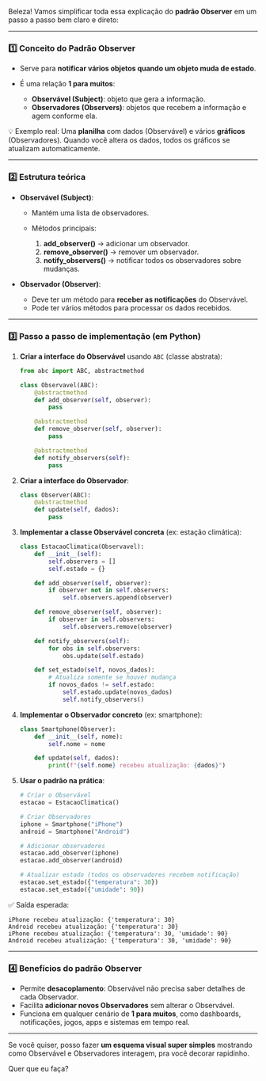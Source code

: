 Beleza! Vamos simplificar toda essa explicação do **padrão Observer** em um passo a passo bem claro e direto:

---

### **1️⃣ Conceito do Padrão Observer**

* Serve para **notificar vários objetos quando um objeto muda de estado**.
* É uma relação **1 para muitos**:

  * **Observável (Subject)**: objeto que gera a informação.
  * **Observadores (Observers)**: objetos que recebem a informação e agem conforme ela.

💡 Exemplo real:
Uma **planilha** com dados (Observável) e vários **gráficos** (Observadores).
Quando você altera os dados, todos os gráficos se atualizam automaticamente.

---

### **2️⃣ Estrutura teórica**

* **Observável (Subject)**:

  * Mantém uma lista de observadores.
  * Métodos principais:

    1. **add\_observer()** → adicionar um observador.
    2. **remove\_observer()** → remover um observador.
    3. **notify\_observers()** → notificar todos os observadores sobre mudanças.
* **Observador (Observer)**:

  * Deve ter um método para **receber as notificações** do Observável.
  * Pode ter vários métodos para processar os dados recebidos.

---

### **3️⃣ Passo a passo de implementação (em Python)**

1. **Criar a interface do Observável** usando `ABC` (classe abstrata):

   ```python
   from abc import ABC, abstractmethod

   class Observavel(ABC):
       @abstractmethod
       def add_observer(self, observer):
           pass

       @abstractmethod
       def remove_observer(self, observer):
           pass

       @abstractmethod
       def notify_observers(self):
           pass
   ```

2. **Criar a interface do Observador**:

   ```python
   class Observer(ABC):
       @abstractmethod
       def update(self, dados):
           pass
   ```

3. **Implementar a classe Observável concreta** (ex: estação climática):

   ```python
   class EstacaoClimatica(Observavel):
       def __init__(self):
           self.observers = []
           self.estado = {}

       def add_observer(self, observer):
           if observer not in self.observers:
               self.observers.append(observer)

       def remove_observer(self, observer):
           if observer in self.observers:
               self.observers.remove(observer)

       def notify_observers(self):
           for obs in self.observers:
               obs.update(self.estado)

       def set_estado(self, novos_dados):
           # Atualiza somente se houver mudança
           if novos_dados != self.estado:
               self.estado.update(novos_dados)
               self.notify_observers()
   ```

4. **Implementar o Observador concreto** (ex: smartphone):

   ```python
   class Smartphone(Observer):
       def __init__(self, nome):
           self.nome = nome

       def update(self, dados):
           print(f"{self.nome} recebeu atualização: {dados}")
   ```

5. **Usar o padrão na prática**:

   ```python
   # Criar o Observável
   estacao = EstacaoClimatica()

   # Criar Observadores
   iphone = Smartphone("iPhone")
   android = Smartphone("Android")

   # Adicionar observadores
   estacao.add_observer(iphone)
   estacao.add_observer(android)

   # Atualizar estado (todos os observadores recebem notificação)
   estacao.set_estado({"temperatura": 30})
   estacao.set_estado({"umidade": 90})
   ```

✅ Saída esperada:

```
iPhone recebeu atualização: {'temperatura': 30}
Android recebeu atualização: {'temperatura': 30}
iPhone recebeu atualização: {'temperatura': 30, 'umidade': 90}
Android recebeu atualização: {'temperatura': 30, 'umidade': 90}
```

---

### **4️⃣ Benefícios do padrão Observer**

* Permite **desacoplamento**: Observável não precisa saber detalhes de cada Observador.
* Facilita **adicionar novos Observadores** sem alterar o Observável.
* Funciona em qualquer cenário de **1 para muitos**, como dashboards, notificações, jogos, apps e sistemas em tempo real.

---

Se você quiser, posso fazer **um esquema visual super simples** mostrando como Observável e Observadores interagem, pra você decorar rapidinho.

Quer que eu faça?
